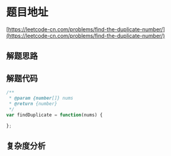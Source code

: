 # 题目地址

[https://leetcode-cn.com/problems/find-the-duplicate-number/](https://leetcode-cn.com/problems/find-the-duplicate-number/)

## 解题思路

## 解题代码

```js
/**
 * @param {number[]} nums
 * @return {number}
 */
var findDuplicate = function(nums) {

};
```

## 复杂度分析
